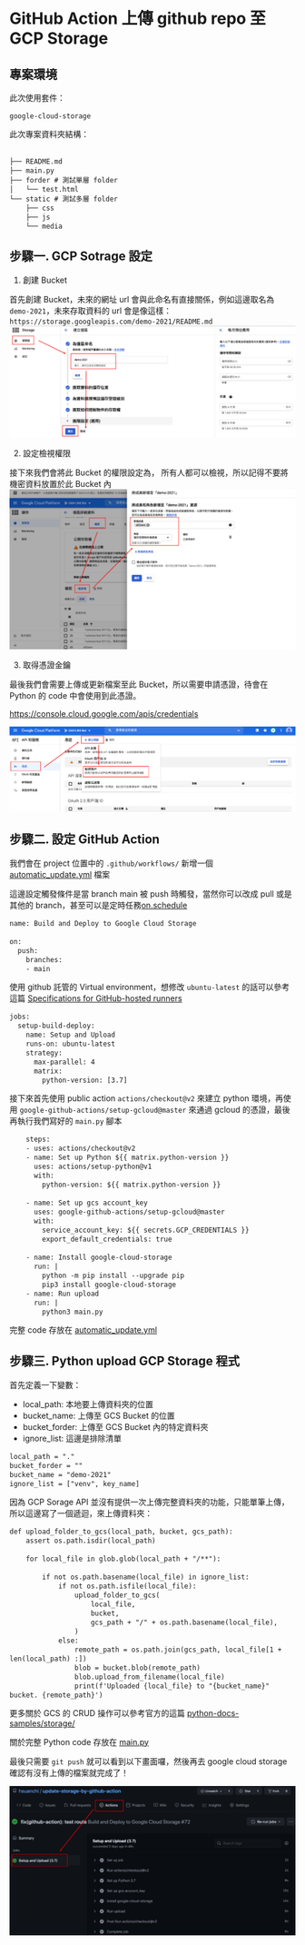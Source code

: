 # GitHub Action 上傳 github repo 至 GCP Storage

## 專案環境

此次使用套件：
```
google-cloud-storage
```


此次專案資料夾結構：
```

├── README.md
├── main.py
├── forder # 測試單層 folder
│   └── test.html
└── static # 測試多層 folder
    ├── css
    ├── js
    └── media
```


## 步驟一. GCP Sotrage 設定

1. 創建 Bucket

首先創建 Bucket，未來的網址 url 會與此命名有直接關係，例如這邊取名為 `demo-2021`，未來存取資料的 url 會是像這樣： `https://storage.googleapis.com/demo-2021/README.md`
<img src="https://github.com/hsuanchi/update-storage-by-github-action/blob/main/image/step1 - 建立GCP Storage Bucket.jpg">

2. 設定檢視權限

接下來我們會將此 Bucket 的權限設定為，
所有人都可以檢視，所以記得不要將機密資料放置於此 Bucket 內
<img src="https://github.com/hsuanchi/update-storage-by-github-action/blob/main/image/step2 - 設定 bucket 檢視權限.jpg">


3. 取得憑證金鑰

最後我們會需要上傳或更新檔案至此 Bucket，所以需要申請憑證，待會在 Python 的 code 中會使用到此憑證。

https://console.cloud.google.com/apis/credentials

<img src="https://github.com/hsuanchi/update-storage-by-github-action/blob/main/image/step3 建立 GCP 憑證鑰匙.jpg">


## 步驟二. 設定 GitHub Action

我們會在 project 位置中的 `.github/workflows/` 新增一個 [automatic_update.yml](https://github.com/hsuanchi/update-storage-by-github-action/blob/main/.github/workflows/automatic_update.yml) 檔案

這邊設定觸發條件是當 branch main 被 push 時觸發，當然你可以改成 pull 或是其他的 branch，甚至可以是定時任務[on.schedule](https://docs.github.com/en/actions/reference/workflow-syntax-for-github-actions#onschedule)
```
name: Build and Deploy to Google Cloud Storage

on:
  push:
    branches:
    - main
```

使用 github 託管的 
Virtual environment，想修改 `ubuntu-latest` 的話可以參考這篇 [Specifications for GitHub-hosted runners](https://docs.github.com/en/actions/reference/specifications-for-github-hosted-runners)
```
jobs:
  setup-build-deploy:
    name: Setup and Upload
    runs-on: ubuntu-latest
    strategy:
      max-parallel: 4
      matrix:
        python-version: [3.7]
```

接下來首先使用 public action `actions/checkout@v2` 來建立 python 環境，再使用 `google-github-actions/setup-gcloud@master` 來通過 gcloud 的憑證，最後再執行我們寫好的 `main.py` 腳本
```
    steps:
    - uses: actions/checkout@v2
    - name: Set up Python ${{ matrix.python-version }}
      uses: actions/setup-python@v1
      with:
        python-version: ${{ matrix.python-version }}

    - name: Set up gcs account_key
      uses: google-github-actions/setup-gcloud@master
      with:
        service_account_key: ${{ secrets.GCP_CREDENTIALS }}
        export_default_credentials: true

    - name: Install google-cloud-storage
      run: |
        python -m pip install --upgrade pip
        pip3 install google-cloud-storage
    - name: Run upload
      run: |
        python3 main.py
```

完整 code 存放在 [automatic_update.yml](https://github.com/hsuanchi/update-storage-by-github-action/blob/main/.github/workflows/automatic_update.yml)

## 步驟三. Python upload GCP Storage 程式

首先定義一下變數：

* local_path: 本地要上傳資料夾的位置
* bucket_name: 上傳至 GCS Bucket 的位置
* bucket_forder: 上傳至 GCS Bucket 內的特定資料夾
* ignore_list: 這邊是排除清單

```
local_path = "."
bucket_forder = ""
bucket_name = "demo-2021"
ignore_list = ["venv", key_name]
```

因為 GCP Sorage API 並沒有提供一次上傳完整資料夾的功能，只能單筆上傳，所以這邊寫了一個遞迴，來上傳資料夾：
```
def upload_folder_to_gcs(local_path, bucket, gcs_path):
    assert os.path.isdir(local_path)

    for local_file in glob.glob(local_path + "/**"):

        if not os.path.basename(local_file) in ignore_list:
            if not os.path.isfile(local_file):
                upload_folder_to_gcs(
                    local_file,
                    bucket,
                    gcs_path + "/" + os.path.basename(local_file),
                )
            else:
                remote_path = os.path.join(gcs_path, local_file[1 + len(local_path) :])
                blob = bucket.blob(remote_path)
                blob.upload_from_filename(local_file)
                print(f'Uploaded {local_file} to "{bucket_name}" bucket. {remote_path}')
```
更多關於 GCS 的 CRUD 操作可以參考官方的這篇 [python-docs-samples/storage/](https://github.com/GoogleCloudPlatform/python-docs-samples/tree/master/storage/cloud-client)

關於完整 Python code 存放在 [main.py](https://github.com/hsuanchi/update-storage-by-github-action/blob/main/main.py)


最後只需要 `git push` 就可以看到以下畫面囉，然後再去 google cloud storage 確認有沒有上傳的檔案就完成了！

<img src="https://github.com/hsuanchi/update-storage-by-github-action/blob/main/image/github action check.jpg">

